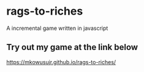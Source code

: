 # rags-to-riches
A incremental game written in javascript
## Try out my game at the link below
https://mkowusujr.github.io/rags-to-riches/
